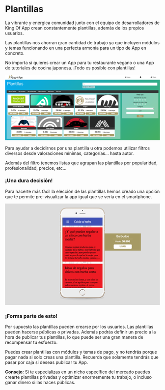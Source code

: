 # Plantillas

La vibrante y enérgica comunidad junto con el equipo de desarrolladores de King Of App crean constantemente plantillas, además de los propios usuarios.

Las plantillas nos ahorran gran cantidad de trabajo ya que incluyen módulos y temas funcionando en una perfecta armonía para un tipo de App en concreto.

No importa si quieres crear un App para tu restaurante vegano o una App de tutoriales de cocina japonesa. ¡Todo es posible con plantillas!


![templates_1](../../screenshots/templates_1.png)


Para ayudar a decidirnos por una plantilla u otra podemos utilizar filtros diversos desde valoraciones mínimas, categorías... hasta autor.

Además del filtro tenemos listas que agrupan las plantillas por popularidad, profesionalidad, precios, etc...


### ¡Una dura decisión!

Para hacerte más fácil la elección de las plantillas hemos creado una opción que te permite pre-visualizar la app igual que se vería en el smartphone.

![templates_2](../../screenshots/templates_2.png)


### ¡Forma parte de esto!

Por supuesto las plantillas pueden crearse por los usuarios. Las plantillas pueden hacerse públicas o privadas. Además podrás definir un precio a la hora de publicar tus plantillas, lo que puede ser una gran manera de recompensar tu esfuerzo. 

Puedes crear plantillas con módulos y temas de pago, y no tendrás porque pagar nada si solo creas una plantilla. Recuerda que solamente tendrás que pasar por caja si deseas publicar tu App. 

**Consejo:** Si te especializas en un nicho específico del mercado puedes crearte plantillas privadas y optimizar enormemente tu trabajo, o incluso ganar dinero si las haces públicas. 